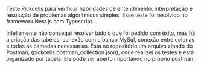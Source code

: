 Teste Pickcells para verificar habilidades de entendimento, interpretação e resolução de problemas algorítmicos simples.
Esse teste foi resolvido no framework Nest.js com Typescript.

Infelizmente não consegui resolver tudo o que foi pedido com êxito, mas há a criação das tabelas, conexão com o banco MySql, conexão entre colunas e todas as camadas necessárias.
Está no repositório um arquivo zipado do Postman, (pickcells.postman_collection.json), onde realizei os testes e está organizado por tabela. Ele pode ser aberto importando no próprio postman.
